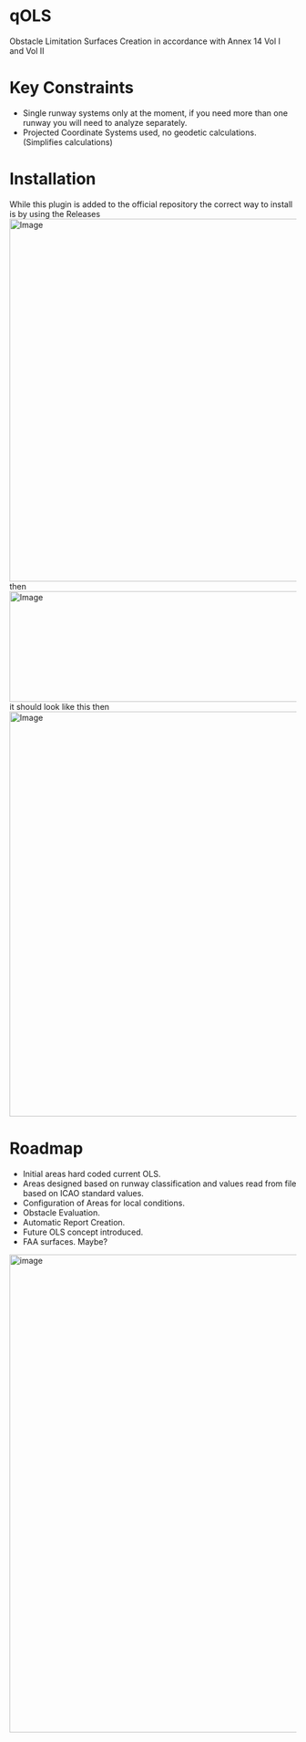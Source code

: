 # qOLS
Obstacle Limitation Surfaces Creation in accordance with Annex 14 Vol I and Vol II

# Key Constraints
- Single runway systems only at the moment, if you need more than one runway you will need to analyze separately.
- Projected Coordinate Systems used, no geodetic calculations. (Simplifies calculations)

# Installation
While this plugin is added to the official repository the correct way to install is by using the Releases
<img width="1292" height="636" alt="Image" src="https://github.com/user-attachments/assets/dcc9d005-b603-4778-8a3f-475e54666f0d" />
then
<img width="1212" height="194" alt="Image" src="https://github.com/user-attachments/assets/bd01fead-0fef-4b5b-a90b-b6759d30645f" />
it should look like this then
<img width="1039" height="710" alt="Image" src="https://github.com/user-attachments/assets/247035c1-b0cd-4a2a-a6a9-dc353cd25e39" />

# Roadmap
- Initial areas hard coded current OLS.
- Areas designed based on runway classification and values read from file based on ICAO standard values.
- Configuration of Areas for local conditions.
- Obstacle Evaluation.
- Automatic Report Creation.
- Future OLS concept introduced.
- FAA surfaces. Maybe?



<img width="1504" height="838" alt="image" src="https://github.com/user-attachments/assets/3ed47085-4105-461f-b1ed-7b49ca289776" />

